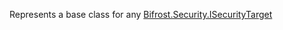 Represents a base class for any [Bifrost.Security.ISecurityTarget](Bifrost.Security.ISecurityTarget)